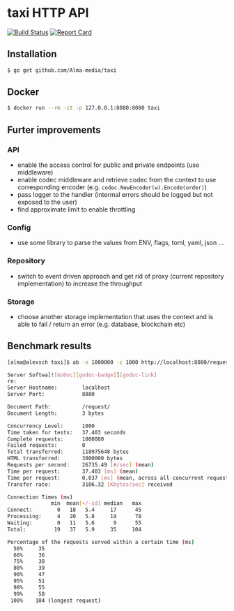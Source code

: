 # taxi HTTP API

[![Build Status][circleci-badge]][circleci-link]
[![Report Card][report-badge]][report-link]

## Installation
```bash
$ go get github.com/Alma-media/taxi
```

## Docker
```bash
$ docker run --rm -it -p 127.0.0.1:8080:8080 taxi
```

## Furter improvements

### API
- enable the access control for public and private endpoints (use middleware)
- enable codec middleware and retrieve codec from the context to use corresponding encoder (e.g. `codec.NewEncoder(w).Encode(order)`)
- pass logger to the handler (intermal errors should be logged but not exposed to the user)
- find approximate limit to enable throttling

### Config
- use some library to parse the values from ENV, flags, toml, yaml, json ...

### Repository
- switch to event driven approach and get rid of proxy (current repository implementation) to increase the throughput

### Storage
- choose another storage implementation that uses the context and is able to fail / return an error (e.g. database, blockchain etc)

## Benchmark results
```bash
[alma@alexsch taxi]$ ab -n 1000000 -c 1000 http://localhost:8080/request/

Server Softwa[![GoDoc][godoc-badge]][godoc-link]
re:        
Server Hostname:        localhost
Server Port:            8080

Document Path:          /request/
Document Length:        3 bytes

Concurrency Level:      1000
Time taken for tests:   37.403 seconds
Complete requests:      1000000
Failed requests:        0
Total transferred:      118975648 bytes
HTML transferred:       3000000 bytes
Requests per second:    26735.49 [#/sec] (mean)
Time per request:       37.403 [ms] (mean)
Time per request:       0.037 [ms] (mean, across all concurrent requests)
Transfer rate:          3106.32 [Kbytes/sec] received

Connection Times (ms)
              min  mean[+/-sd] median   max
Connect:        0   18   5.4     17      45
Processing:     4   20   5.8     19      78
Waiting:        0   11   5.6      9      55
Total:         19   37   5.9     35     104

Percentage of the requests served within a certain time (ms)
  50%     35
  66%     36
  75%     38
  80%     39
  90%     47
  95%     51
  98%     55
  99%     58
 100%    104 (longest request)
```

[circleci-badge]: https://circleci.com/gh/Alma-media/taxi.svg?style=shield
[circleci-link]: https://circleci.com/gh/Alma-media/taxi
[report-badge]: https://goreportcard.com/badge/github.com/Alma-media/taxi
[report-link]: https://goreportcard.com/report/github.com/Alma-media/taxi
